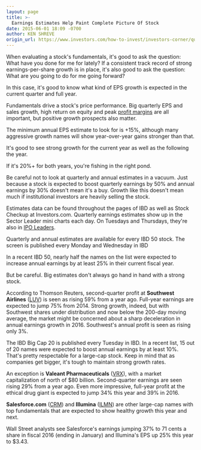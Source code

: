 ```yaml
---
layout: page
title: >-
  Earnings Estimates Help Paint Complete Picture Of Stock
date: 2015-06-01 18:09 -0700
author: KEN SHREVE
origin_url: https://www.investors.com/how-to-invest/investors-corner/quarterly-annual-earnings-estimates
---
```





When evaluating a stock's fundamentals, it's good to ask the question: What have you done for me for lately? If a consistent track record of strong earnings-per-share growth is in place, it's also good to ask the question: What are you going to do for me going forward?

  

In this case, it's good to know what kind of EPS growth is expected in the current quarter and full year.

  

Fundamentals drive a stock's price performance. Big quarterly EPS and sales growth, high return on equity and peak [profit margins](http://education.investors.com/investors-corner/754075-look-for-high-and-rising-profit-margins.htm) are all important, but positive growth prospects also matter.

  

The minimum annual EPS estimate to look for is +15%, although many aggressive growth names will show year-over-year gains stronger than that.

  

It's good to see strong growth for the current year as well as the following the year.

  

If it's 20%+ for both years, you're fishing in the right pond.

  

Be careful not to look at quarterly and annual estimates in a vacuum. Just because a stock is expected to boost quarterly earnings by 50% and annual earnings by 30% doesn't mean it's a buy. Growth like this doesn't mean much if institutional investors are heavily selling the stock.

  

Estimates data can be found throughout the pages of IBD as well as Stock Checkup at Investors.com. Quarterly earnings estimates show up in the Sector Leader mini charts each day. On Tuesdays and Thursdays, they're also in [IPO Leaders](http://news.investors.com/investing/ipo-analysis.htm).

  

Quarterly and annual estimates are available for every IBD 50 stock. The screen is published every Monday and Wednesday in IBD

  

In a recent IBD 50, nearly half the names on the list were expected to increase annual earnings by at least 25% in their current fiscal year.

  

But be careful. Big estimates don't always go hand in hand with a strong stock.

  

According to Thomson Reuters, second-quarter profit at **Southwest Airlines** ([LUV](https://research.investors.com/quote.aspx?symbol=LUV)) is seen as rising 59% from a year ago. Full-year earnings are expected to jump 75% from 2014. Strong growth, indeed, but with Southwest shares under distribution and now below the 200-day moving average, the market might be concerned about a sharp deceleration in annual earnings growth in 2016. Southwest's annual profit is seen as rising only 3%.

  

The IBD Big Cap 20 is published every Tuesday in IBD. In a recent list, 15 out of 20 names were expected to boost annual earnings by at least 10%. That's pretty respectable for a large-cap stock. Keep in mind that as companies get bigger, it's tough to maintain strong growth rates.

  

An exception is **Valeant Pharmaceuticals** ([VRX](https://research.investors.com/quote.aspx?symbol=VRX)), with a market capitalization of north of \$80 billion. Second-quarter earnings are seen rising 29% from a year ago. Even more impressive, full-year profit at the ethical drug giant is expected to jump 34% this year and 39% in 2016.

  

**Salesforce.com** ([CRM](https://research.investors.com/quote.aspx?symbol=CRM)) and **Illumina** ([ILMN](https://research.investors.com/quote.aspx?symbol=ILMN)) are other large-cap names with top fundamentals that are expected to show healthy growth this year and next.

  

Wall Street analysts see Salesforce's earnings jumping 37% to 71 cents a share in fiscal 2016 (ending in January) and Illumina's EPS up 25% this year to \$3.43.




